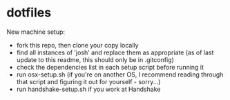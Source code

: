 # dotfiles

New machine setup:
 - fork this repo, then clone your copy locally
 - find all instances of 'josh' and replace them as appropriate (as of last update to this readme, this should only be in .gitconfig)
 - check the dependencies list in each setup script before running it
 - run osx-setup.sh (if you're on another OS, I recommend reading through that script and figuring it out for yourself - sorry...)
 - run handshake-setup.sh if you work at Handshake
